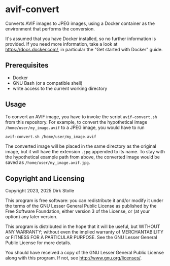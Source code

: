 # avif-convert

Converts AVIF images to JPEG images, using a Docker container as the environment
that performs the conversion.

It's assumed that you have Docker installed, so no further information is
provided. If you need more information, take a look at
<https://docs.docker.com/>, in particular the "Get started with Docker" guide.

## Prerequisites

* Docker
* GNU Bash (or a compatible shell)
* write access to the current working directory

## Usage

To convert an AVIF image, you have to invoke the script `avif-convert.sh` from
this repository. For example, to convert the hypothetical image
`/home/user/my_image.avif` to a JPEG image, you would have to run

```sh
avif-convert.sh /home/user/my_image.avif
```

The converted image will be placed in the same directory as the original image,
but it will have the extension `.jpg` appended to its name. To stay with the
hypothetical example path from above, the converted image would be saved as
`/home/user/my_image.avif.jpg`.

## Copyright and Licensing

Copyright 2023, 2025  Dirk Stolle

This program is free software: you can redistribute it and/or modify
it under the terms of the GNU Lesser General Public License as published by
the Free Software Foundation, either version 3 of the License, or
(at your option) any later version.

This program is distributed in the hope that it will be useful,
but WITHOUT ANY WARRANTY; without even the implied warranty of
MERCHANTABILITY or FITNESS FOR A PARTICULAR PURPOSE.  See the
GNU Lesser General Public License for more details.

You should have received a copy of the GNU Lesser General Public License
along with this program.  If not, see <http://www.gnu.org/licenses/>.
